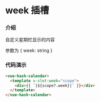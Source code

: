 # week 插槽

### 介绍

自定义星期栏显示的内容

参数为 { week: string }

### 代码演示

```html
<vue-hash-calendar>
  <template v-slot:week="scope">
    <div>{{ `|${scope?.week}|` }}</div>
  </template>
</vue-hash-calendar>
```
